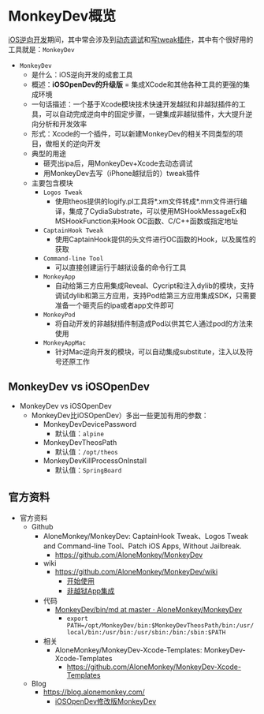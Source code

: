 # MonkeyDev概览

[iOS逆向开发](https://book.crifan.org/books/ios_reverse_dev/website/)期间，其中常会涉及到[动态调试](https://book.crifan.org/books/ios_re_dynamic_debug/website/)和[写tweak插件](https://book.crifan.org/books/ios_re_jailbreak_tweak/website/)，其中有个很好用的工具就是：`MonkeyDev`

* `MonkeyDev`
  * 是什么：iOS逆向开发的成套工具
  * 概述：**iOSOpenDev的升级版** = 集成XCode和其他各种工具的更强的集成环境
  * 一句话描述：一个基于Xcode模块技术快速开发越狱和非越狱插件的工具，可以自动完成逆向中的固定步骤，一键集成非越狱插件，大大提升逆向分析和开发效率
  * 形式：Xcode的一个插件，可以新建MonkeyDev的相关不同类型的项目，做相关的逆向开发
  * 典型的用途
    * 砸壳出ipa后，用MonkeyDev+Xcode去动态调试
    * 用MonkeyDev去写（iPhone越狱后的）tweak插件
  * 主要包含模块
    * `Logos Tweak`
      * 使用theos提供的logify.pl工具将*.xm文件转成*.mm文件进行编译，集成了CydiaSubstrate，可以使用MSHookMessageEx和MSHookFunction来Hook OC函数、C/C++函数或指定地址
    * `CaptainHook Tweak`
      * 使用CaptainHook提供的头文件进行OC函数的Hook，以及属性的获取
    * `Command-line Tool`
      * 可以直接创建运行于越狱设备的命令行工具
    * `MonkeyApp`
      * 自动给第三方应用集成Reveal、Cycript和注入dylib的模块，支持调试dylib和第三方应用，支持Pod给第三方应用集成SDK，只需要准备一个砸壳后的ipa或者app文件即可
    * `MonkeyPod`
      * 将自动开发的非越狱插件制造成Pod以供其它人通过pod的方法来使用
    * `MonkeyAppMac`
      * 针对Mac逆向开发的模块，可以自动集成substitute，注入以及符号还原工作

## MonkeyDev vs iOSOpenDev

* MonkeyDev vs iOSOpenDev
  * MonkeyDev比iOSOpenDev）多出一些更加有用的参数：
    * MonkeyDevDevicePassword
      * 默认值：`alpine`
    * MonkeyDevTheosPath
      * 默认值：`/opt/theos`
    * MonkeyDevKillProcessOnInstall
      * 默认值：`SpringBoard`

## 官方资料
* 官方资料
  * Github
    * AloneMonkey/MonkeyDev: CaptainHook Tweak、Logos Tweak and Command-line Tool、Patch iOS Apps, Without Jailbreak.
      * https://github.com/AloneMonkey/MonkeyDev
    * wiki
      * https://github.com/AloneMonkey/MonkeyDev/wiki
        * [开始使用](https://github.com/AloneMonkey/MonkeyDev/wiki/%E5%BC%80%E5%A7%8B%E4%BD%BF%E7%94%A8)
        * [非越狱App集成](https://github.com/AloneMonkey/MonkeyDev/wiki/%E9%9D%9E%E8%B6%8A%E7%8B%B1App%E9%9B%86%E6%88%90)
    * 代码
      * [MonkeyDev/bin/md at master · AloneMonkey/MonkeyDev](https://github.com/AloneMonkey/MonkeyDev/blob/master/bin/md)
        * `export PATH=/opt/MonkeyDev/bin:$MonkeyDevTheosPath/bin:/usr/local/bin:/usr/bin:/usr/sbin:/bin:/sbin:$PATH`
    * 相关
      * AloneMonkey/MonkeyDev-Xcode-Templates: MonkeyDev-Xcode-Templates
        * https://github.com/AloneMonkey/MonkeyDev-Xcode-Templates
  * Blog
    * https://blog.alonemonkey.com/
      * [iOSOpenDev修改版MonkeyDev](https://blog.alonemonkey.com/2017/06/28/monkeydev/)

